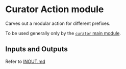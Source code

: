 # Curator Action module

Carves out a modular action for different prefixes.

To be used generally only by the [`curator` main module](../).

## Inputs and Outputs

Refer to [INOUT.md](INOUT.md)

